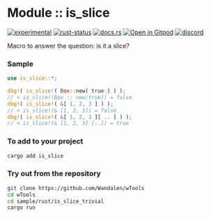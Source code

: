 # Module :: is_slice
[![experimental](https://raster.shields.io/static/v1?label=stability&message=experimental&color=orange&logoColor=eee)](https://github.com/emersion/stability-badges#experimental) [![rust-status](https://github.com/Wandalen/wTools/actions/workflows/ModuleIsSlicePush.yml/badge.svg)](https://github.com/Wandalen/wTools/actions/workflows/ModuleIsSlicePush.yml) [![docs.rs](https://img.shields.io/docsrs/is_slice?color=e3e8f0&logo=docs.rs)](https://docs.rs/is_slice) [![Open in Gitpod](https://raster.shields.io/static/v1?label=&message=try&color=eee)](https://gitpod.io/#RUN_PATH=.,SAMPLE_FILE=sample%2Frust%2Fis_slice_trivial_sample%2Fsrc%2Fmain.rs,RUN_POSTFIX=--example%20is_slice_trivial_sample/https://github.com/Wandalen/wTools) [![discord](https://img.shields.io/discord/872391416519737405?color=eee&logo=discord&logoColor=eee&label=ask)](https://discord.gg/m3YfbXpUUY)

Macro to answer the question: is it a slice?

### Sample

```rust
use is_slice::*;

dbg!( is_slice!( Box::new( true ) ) );
// < is_slice!(Box :: new(true)) = false
dbg!( is_slice!( &[ 1, 2, 3 ] ) );
// < is_slice!(& [1, 2, 3]) = false
dbg!( is_slice!( &[ 1, 2, 3 ][ .. ] ) );
// < is_slice!(& [1, 2, 3] [..]) = true
```

### To add to your project

```sh
cargo add is_slice
```

### Try out from the repository

```sh
git clone https://github.com/Wandalen/wTools
cd wTools
cd sample/rust/is_slice_trivial
cargo run
```
